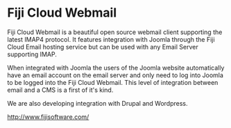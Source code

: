 Fiji Cloud Webmail
==================

Fiji Cloud Webmail is a beautiful open source webmail client supporting the latest IMAP4 protocol. 
It features integration with Joomla through the Fiji Cloud Email hosting service but can be used with any Email Server supporting IMAP.

When integrated with Joomla the users of the Joomla website automatically have an email account on the email server and only need to log into Joomla to be logged into the Fiji Cloud Webmail. This level of integration between email and a CMS is a first of it's kind.

We are also developing integration with Drupal and Wordpress.

http://www.fijisoftware.com/

